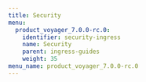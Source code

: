 ```yaml
---
title: Security
menu:
  product_voyager_7.0.0-rc.0:
    identifier: security-ingress
    name: Security
    parent: ingress-guides
    weight: 35
menu_name: product_voyager_7.0.0-rc.0
---
```


